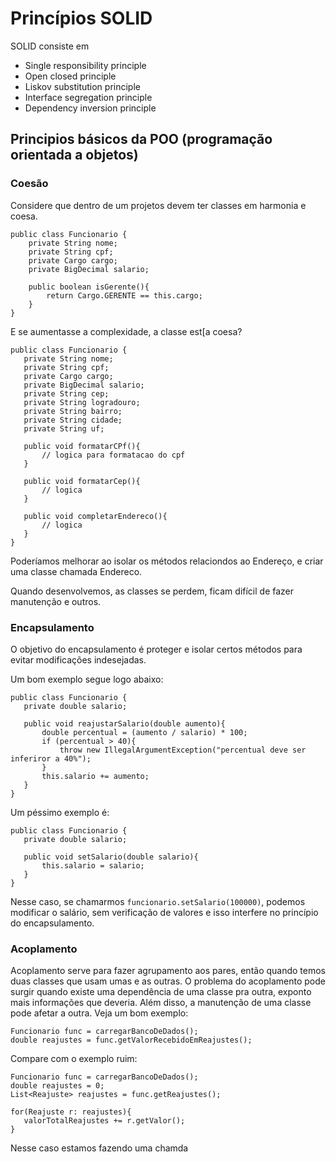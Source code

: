 # Princípios SOLID

SOLID consiste em 

- Single responsibility principle
- Open closed principle
- Liskov substitution principle
- Interface segregation principle
- Dependency inversion principle

## Principios básicos da POO (programação orientada a objetos)

### Coesão

Considere que dentro de um projetos devem ter classes em harmonia e coesa. 

```
public class Funcionario {
	private String nome;
	private String cpf;
	private Cargo cargo;
	private BigDecimal salario;
	
	public boolean isGerente(){
		return Cargo.GERENTE == this.cargo;
	}
}
```

E se aumentasse a complexidade, a classe est[a coesa?

 ```
 public class Funcionario {
 	private String nome;
 	private String cpf;
 	private Cargo cargo;
 	private BigDecimal salario;
 	private String cep;
 	private String logradouro;
 	private String bairro;
 	private String cidade;
 	private String uf;
 	
 	public void formatarCPf(){
 		// logica para formatacao do cpf
 	}
 	
 	public void formatarCep(){
 		// logica
 	}
 	
 	public void completarEndereco(){
 		// logica
 	}
 }
 ```
 
 Poderíamos melhorar ao isolar os métodos relaciondos ao Endereço, e criar uma classe chamada Endereco.
 
 Quando desenvolvemos, as classes se perdem, ficam difícil de fazer manutenção e outros.

### Encapsulamento 

O objetivo do encapsulamento é proteger e isolar certos métodos para evitar modificações indesejadas.

Um bom exemplo segue logo abaixo:

 ```
 public class Funcionario {
 	private double salario;
 	
 	public void reajustarSalario(double aumento){
 		double percentual = (aumento / salario) * 100;
 		if (percentual > 40){
 		    throw new IllegalArgumentException("percentual deve ser inferiror a 40%");
 		}
 		this.salario += aumento;
 	}
 }
 ```
 
 Um péssimo exemplo é:
 
 ```
 public class Funcionario {
 	private double salario;
 	
 	public void setSalario(double salario){
 	    this.salario = salario;
 	}
 }
 ```
 
 Nesse caso, se chamarmos `funcionario.setSalario(100000)`, podemos modificar o salário, sem verificação de valores e isso interfere no princípio do encapsulamento.
 
 ### Acoplamento
 
 Acoplamento serve para fazer agrupamento aos pares, então quando temos duas classes que usam umas e as outras. O problema do acoplamento pode surgir quando existe uma dependência de uma classe pra outra, exponto mais informações que deveria. Além disso, a manutenção de uma classe pode afetar a outra. Veja um bom exemplo:
 
 ```
Funcionario func = carregarBancoDeDados();
double reajustes = func.getValorRecebidoEmReajustes();
 ```

Compare com o exemplo ruim:

 ```
Funcionario func = carregarBancoDeDados();
double reajustes = 0;
List<Reajuste> reajustes = func.getReajustes();

for(Reajuste r: reajustes){
    valorTotalReajustes += r.getValor();
}
 ```
 
 Nesse caso estamos fazendo uma chamda 


